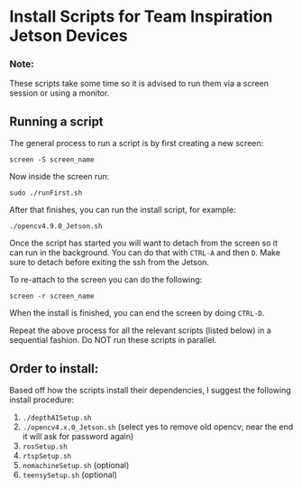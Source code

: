 # Install Scripts for Team Inspiration Jetson Devices

### Note: 
These scripts take some time so it is advised to run them via a screen session or using a monitor.

## Running a script

The general process to run a script is by first creating a new screen:

```
screen -S screen_name
```

Now inside the screen run:
```
sudo ./runFirst.sh
```

After that finishes, you can run the install script, for example:
```
./opencv4.9.0_Jetson.sh
```

Once the script has started you will want to detach from the screen so it can run in the background. You can do that with `CTRL-A` and then `D`. Make sure to detach before exiting the ssh from the Jetson.

To re-attach to the screen you can do the following:
```
screen -r screen_name
```

When the install is finished, you can end the screen by doing `CTRL-D`.

Repeat the above process for all the relevant scripts (listed below) in a sequential fashion. Do NOT run these scripts in parallel.

## Order to install:

Based off how the scripts install their dependencies, I suggest the following install procedure:

1. `./depthAISetup.sh`
2. `./opencv4.x.0_Jetson.sh` (select yes to remove old opencv; near the end it will ask for password again)
3. `rosSetup.sh`
4. `rtspSetup.sh`
5. `nomachineSetup.sh` (optional)
6. `teensySetup.sh` (optional)
